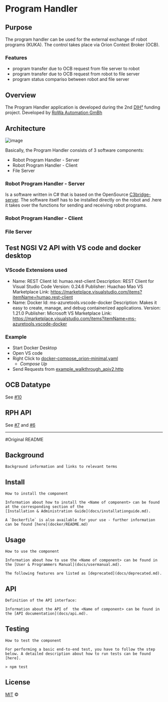 # Program Handler

## Purpose
The program handler can be used for the external exchange of robot programs (KUKA). 
The control takes place via Orion Context Broker (OCB).

### Features

  - program transfer due to OCB request from file server to robot
  - program transfer due to OCB request from robot to file server
  - program status compariso between robot and file server

## Overview
The Program Handler application is developed during the 2nd [DIH²](http://www.dih-squared.eu/) funding project. Developed by [RoWa Automation GmBh](https://www.rowa-automation.at/)

## Architecture

![image](https://user-images.githubusercontent.com/102011176/175516601-b5d3224b-77b2-4094-8b92-57606903c448.png)

Basically, the Program Handler consists of 3 software components:
  - Robot Program Handler - Server
  - Robot Program Handler - Client
  - File Server

### Robot Program Handler - Server
Is a software written in C# that is based on the OpenSource [C3bridge-server](https://github.com/ulsu-tech/c3bridge-server).
The software itself has to be installed directly on the robot and .here it takes over the functions for sending and receiving robot programs.

### Robot Program Handler - Client

### File Server

## Test NGSI V2 API with VS code and docker desktop
### VScode Extensions used
 - Name: REST Client
    Id: humao.rest-client
    Description: REST Client for Visual Studio Code
    Version: 0.24.6
    Publisher: Huachao Mao
    VS Marketplace Link: https://marketplace.visualstudio.com/items?itemName=humao.rest-client
 - Name: Docker
    Id: ms-azuretools.vscode-docker
    Description: Makes it easy to create, manage, and debug containerized applications.
    Version: 1.21.0
    Publisher: Microsoft
    VS Marketplace Link: https://marketplace.visualstudio.com/items?itemName=ms-azuretools.vscode-docker

### Example
- Start Docker Desktop
- Open VS code
- Right Click to [docker-compose_orion-minimal.yaml](docker\docker-compose\test\docker-compose_orion-minimal.yml)
  - *Compose Up*
- Send Requests from [example_walkthrough_apiv2.http](docker\docker-compose\test\example_walkthrough_apiv2.http)

## OCB Datatype

See [#10](https://github.com/dih2-rowa/programhandler/issues/10)

## RPH API

See [#7](https://github.com/dih2-rowa/programhandler/issues/7) and [#6](https://github.com/dih2-rowa/programhandler/issues/6)


-----
#Original README
## Background

```text
Background information and links to relevant terms
```

## Install

```text
How to install the component

Information about how to install the <Name of component> can be found at the corresponding section of the
[Installation & Administration Guide](docs/installationguide.md).

A `Dockerfile` is also available for your use - further information can be found [here](docker/README.md)

```

## Usage

```text
How to use the component

Information about how to use the <Name of component> can be found in the [User & Programmers Manual](docs/usermanual.md).

The following features are listed as [deprecated](docs/deprecated.md).
```

## API

```text
Definition of the API interface:

Information about the API of  the <Name of component> can be found in the [API documentation](docs/api.md).

```

## Testing

```text
How to test the component

For performing a basic end-to-end test, you have to follow the step below. A detailed description about how to run tests can be found [here].

> npm test

```

## License

[MIT](LICENSE) © <TTE>

